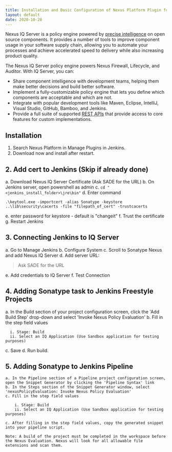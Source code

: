 ```yaml
---
title: Installation and Basic Configuration of Nexus Platform Plugin for Jenkins
layout: default
date: 2020-10-28
---
```


Nexus IQ Server is a policy engine powered by [precise intelligence](https://guides.sonatype.com/iqserver/technical-guides/sonatype-vuln-data/) on open source components. It provides a number of tools to improve component usage in your software supply chain, allowing you to automate your processes and achieve accelerated speed to delivery while also increasing product quality.

The Nexus IQ Server policy engine powers Nexus Firewall, Lifecycle, and Auditor. With IQ Server, you can:

   - Share component intelligence with development teams, helping them make better decisions and build better software.
   - Implement a fully-customizable policy engine that lets you define which components are acceptable and which are not.
   - Integrate with popular development tools like Maven, Eclipse, IntelliJ, Visual Studio, GitHub, Bamboo, and Jenkins.
   - Provide a full suite of supported [REST APIs](https://help.sonatype.com/iqserver/automating/rest-apis) that provide access to core features for custom implementations.

## Installation

   1. Search Nexus Platform in Manage Plugins in Jenkins.
   2. Download now and install after restart.

## 2. Add cert to Jenkins (Skip if already done)

a. Download Nexus IQ Server Certificate (Ask SADE for the URL)
b. On Jenkins server, open powershell as admin
c. `cd "<jenkins_install_folder>\jre\bin"`
d. Enter command

   `.\keytool.exe -importcert -alias Sonatype -keystore ..\lib\security\cacerts -file "filepath_of_cert" -trustcacerts`
	
e. enter password for keystore - default is "changeit"
f. Trust the certificate
g. Restart Jenkins

## 3. Connecting Jenkins to IQ Server

a. Go to Manage Jenkins
b. Configure System
c. Scroll to Sonatype Nexus and add Nexus IQ Server
d. Add server URL:

   > Ask SADE for the URL

e. Add credentials to IQ Server
f. Test Connection

## 4. Adding Sonatype task to Jenkins Freestyle Projects

a. In the Build section of your project configuration screen, click the 'Add Build Step' drop-down and select 'Invoke Nexus Policy Evaluation'
b. Fill in the step field values

      i. Stage: Build
      ii. Select an IQ Application (Use Sandbox application for testing purposes)

c. Save
d. Run build.

## 5. Adding Sonatype to Jenkins Pipeline

	a. In the Pipeline section of a Pipeline project configuration screen, open the Snippet Generator by clicking the 'Pipeline Syntax' link
	b. In the Steps section of the Snippet Generator window, select 'nexusPolicyEvaluation: Invoke Nexus Policy Evaluation'
	c. Fill in the step field values

		i. Stage: Build
		ii. Select an IQ Application (Use Sandbox application for testing purposes)

	c. After filling in the step field values, copy the generated snippet into your pipeline script.

	Note: A build of the project must be completed in the workspace before the Nexus Evaluation. Nexus will look for all allowable file extensions and scan them.